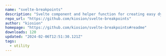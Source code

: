 ```yaml
---
name: "svelte-breakpoints"
description: "Svelte component and helper function for creating easy dynamic layouts with CSS media queries."
repo_url: "https://github.com/kiosion/svelte-breakpoints"
author: "kiosion"
homepage: "https://github.com/kiosion/svelte-breakpoints#readme"
downloads: 120
updated: "2024-02-06T12:51:30.121Z"
tags: 
  - utility
---
```

